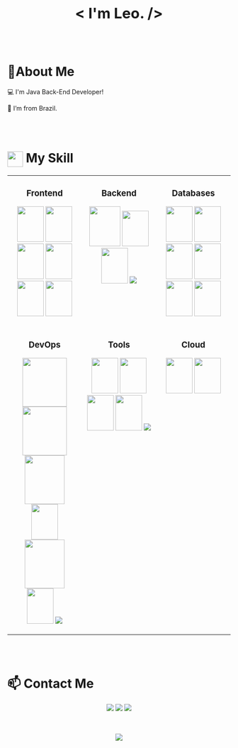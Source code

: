 ### <div > <h1 align="center" > < I'm Leo. /> </h1> </div>
<br/><br/>
# 📝About Me
:computer: I'm Java Back-End Developer!

:house_with_garden: I’m from Brazil.

<br/><br/>

# <img align="center" src="https://media2.giphy.com/media/QssGEmpkyEOhBCb7e1/giphy.gif?cid=ecf05e47a0n3gi1bfqntqmob8g9aid1oyj2wr3ds3mg700bl&rid=giphy.gif" width ="35"/> My Skill





<table align="center"><tr><td valign="top" width="33%">

### <div align="center"> Frontend </div>

<p align="center">
<img src="https://cdn.jsdelivr.net/gh/devicons/devicon@latest/icons/angular/angular-original.svg" width="60" height="80" />  <img src="https://cdn.jsdelivr.net/gh/devicons/devicon@latest/icons/angularmaterial/angularmaterial-original.svg"  width="60" height="80"  />   <img src="https://cdn.jsdelivr.net/gh/devicons/devicon@latest/icons/typescript/typescript-original.svg" width="60" height="80" /> <img src="https://cdn.jsdelivr.net/gh/devicons/devicon@latest/icons/javascript/javascript-original.svg" width="60" height="80" /> 
            <img src="https://cdn.jsdelivr.net/gh/devicons/devicon@latest/icons/npm/npm-original-wordmark.svg" width="60" height="80"/> 
            <img src="https://cdn.jsdelivr.net/gh/devicons/devicon@latest/icons/rxjs/rxjs-original.svg"  width="60" height="80"  /> 
</p>

</td><td valign="top" width="33%">

### <div align="center"> Backend </div>

<p align="center">
<img src="https://cdn.jsdelivr.net/gh/devicons/devicon@latest/icons/java/java-original-wordmark.svg"  width="70" height="90"  />   <img src="https://cdn.jsdelivr.net/gh/devicons/devicon@latest/icons/spring/spring-original-wordmark.svg" width="60" height="80" /> 
            <img src="https://cdn.jsdelivr.net/gh/devicons/devicon@latest/icons/hibernate/hibernate-original-wordmark.svg"  width="60" height="80" />
            <img src="https://skillicons.dev/icons?i=kotlin,nodejs,php&theme=dark&perline=3" />
          
           
</p>

</td><td valign="top" width="33%">

### <div align="center"> Databases </div>

<p align="center">
 <img src="https://cdn.jsdelivr.net/gh/devicons/devicon@latest/icons/oracle/oracle-original.svg" width="60" height="80" />  
<img src="https://cdn.jsdelivr.net/gh/devicons/devicon@latest/icons/postgresql/postgresql-original-wordmark.svg"  width="60" height="80"/>  
 <img src="https://cdn.jsdelivr.net/gh/devicons/devicon@latest/icons/microsoftsqlserver/microsoftsqlserver-plain-wordmark.svg" width="60" height="80" />   
 <img src="https://cdn.jsdelivr.net/gh/devicons/devicon@latest/icons/mysql/mysql-original-wordmark.svg" width="60" height="80" />     

<img src="https://cdn.jsdelivr.net/gh/devicons/devicon@latest/icons/redis/redis-plain-wordmark.svg" width="60" height="80" /> 
<img src="https://cdn.jsdelivr.net/gh/devicons/devicon@latest/icons/mongodb/mongodb-plain-wordmark.svg" width="60" height="80" />  
</p>

</td></tr>

<tr>

<td valign="top" width="33%">

### <div align="center"> DevOps </div>

<p align="center">
 <img src="https://cdn.jsdelivr.net/gh/devicons/devicon@latest/icons/elasticsearch/elasticsearch-plain-wordmark.svg"  width="100" height="110"  />  <img src="https://cdn.jsdelivr.net/gh/devicons/devicon@latest/icons/logstash/logstash-plain-wordmark.svg"    width="100" height="110"  />  
 <img src="https://cdn.jsdelivr.net/gh/devicons/devicon@latest/icons/kibana/kibana-plain-wordmark.svg"   width="90" height="110"   />         
<img src="https://cdn.jsdelivr.net/gh/devicons/devicon@latest/icons/docker/docker-plain-wordmark.svg" width="60" height="80" /> 
<img src="https://cdn.jsdelivr.net/gh/devicons/devicon@latest/icons/rabbitmq/rabbitmq-original-wordmark.svg" width="90" height="110" />  <img src="https://cdn.jsdelivr.net/gh/devicons/devicon@latest/icons/jenkins/jenkins-original.svg" width="60" height="80"  />  
<img src="https://skillicons.dev/icons?i=kafka,kubernetes&theme=dark&perline=3" />
          
</p>

</td>

<td valign="top" width="33%">

### <div align="center"> Tools </div>

<p align="center">
 <img src="https://cdn.jsdelivr.net/gh/devicons/devicon@latest/icons/rancher/rancher-plain-wordmark.svg" width="60" height="80" />   <img src="https://cdn.jsdelivr.net/gh/devicons/devicon@latest/icons/maven/maven-original.svg" width="60" height="80"  /> 
<img src="https://cdn.jsdelivr.net/gh/devicons/devicon@latest/icons/gitlab/gitlab-plain-wordmark.svg" width="60" height="80"/>    <img src="https://cdn.jsdelivr.net/gh/devicons/devicon@latest/icons/bitbucket/bitbucket-original-wordmark.svg"  width="60" height="80"/>  
<img src="https://skillicons.dev/icons?i=gradle,github,git&theme=dark&perline=3" />

           
          
</p>
</td>

<td valign="top" width="33%">

### <div align="center"> Cloud </div>

<p align="center">
<img src="https://cdn.jsdelivr.net/gh/devicons/devicon@latest/icons/amazonwebservices/amazonwebservices-plain-wordmark.svg" width="60" height="80" />    <img src="https://cdn.jsdelivr.net/gh/devicons/devicon@latest/icons/heroku/heroku-plain-wordmark.svg" width="60" height="80"  />
  
          
</p>

</td>
</tr>


</table>
<br/><br/>

# 📫 Contact Me

<div align="center">
<a href="https://www.linkedin.com/in/leokashmir" target="_blank"><img src="https://img.shields.io/badge/-LinkedIn-%230077B5?style=for-the-badge&logo=linkedin&logoColor=white" target="_blank"></a>
<a href = "mailto:leonardobarrosbhz@gmail.com"><img src="https://img.shields.io/badge/Gmail-D14836?style=for-the-badge&logo=gmail&logoColor=white" target="_blank"></a>
<a href = "https://wa.me/+5511984565921/?text=textourl"><img src="https://img.shields.io/badge/WhatsApp-25D366?style=for-the-badge&logo=whatsapp&logoColor=white" target="_blank"></a>
            
</div>
<br/><br/>
<div align="center">

![](http://github-profile-summary-cards.vercel.app/api/cards/repos-per-language?username=leokashmir&theme=radical)

          
 </div>                
          

                   
        
     

            
           
          
          
          
          
          
                    
                    
          
           
           
           
        
           
          
          
          
                   
           
          
                                     
 

        
          
          
          
          






<!--
**leokashmir/leokashmir** is a ✨ _special_ ✨ repository because its `README.md` (this file) appears on your GitHub profile.

Here are some ideas to get you started:

- 🔭 I’m currently working on ...
- 🌱 I’m currently learning ...
- 👯 I’m looking to collaborate on ...
- 🤔 I’m looking for help with ...
- 💬 Ask me about ...
- 📫 How to reach me: ...
- 😄 Pronouns: ...
- ⚡ Fun fact: ...
-->
